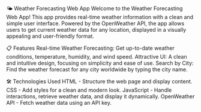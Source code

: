 🌤️ Weather Forecasting Web App
Welcome to the Weather Forecasting Web App! This app provides real-time weather information with a clean and simple user interface. Powered by the OpenWeather API, the app allows users to get current weather data for any location, displayed in a visually appealing and user-friendly format.

📋 Features
Real-time Weather Forecasting: Get up-to-date weather conditions, temperature, humidity, and wind speed.
Attractive UI: A clean and intuitive design, focusing on simplicity and ease of use.
Search by City: Find the weather forecast for any city worldwide by typing the city name.

🛠️ Technologies Used
HTML - Structure the web page and display content.
CSS - Add styles for a clean and modern look.
JavaScript - Handle interactions, retrieve weather data, and display it dynamically.
OpenWeather API - Fetch weather data using an API key.
